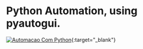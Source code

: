 # Python Automation, using pyautogui.
[![Automacao Com Python](https://images.ctfassets.net/piwi0eufbb2g/36478BNrusLi82mffqlXmo/fcc96572107bd1a5374a7f5779799c2b/Screenshot_2020-12-15_11_22_09.png?w=1200&h=630)](https://youtu.be/IQHF1cXJFzM){:target="_blank"}
